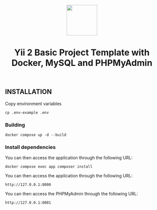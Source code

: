 <p align="center">
    <a href="https://github.com/yiisoft" target="_blank">
        <img src="https://avatars0.githubusercontent.com/u/993323" height="100px">
    </a>
    <h1 align="center">Yii 2 Basic Project Template with Docker, MySQL and PHPMyAdmin</h1>
    <br>
</p>

INSTALLATION
------------

Copy environment variables

~~~
cp .env-example .env
~~~

### Building

~~~
docker compose up -d --build
~~~

### Install dependencies

You can then access the application through the following URL:

~~~
docker compose exec app composer install
~~~

You can then access the application through the following URL:

    http://127.0.0.1:8000

You can then access the PHPMyAdmin through the following URL:

    http://127.0.0.1:8001

